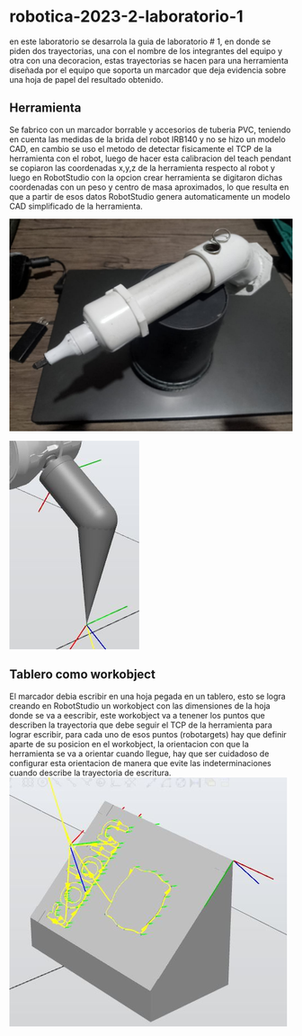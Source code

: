 # robotica-2023-2-laboratorio-1
en este laboratorio se desarrola la guia de laboratorio # 1, en donde se piden dos trayectorias, una con el nombre de los integrantes del equipo y otra con una decoracion, estas trayectorias se hacen para una herramienta diseñada por el equipo que soporta un marcador que deja evidencia sobre una hoja de papel del resultado obtenido. 
## Herramienta
Se fabrico con un marcador borrable y accesorios de tuberia PVC, teniendo en cuenta las medidas de la brida del robot IRB140 y no se hizo un modelo CAD, en cambio se uso el metodo de detectar fisicamente el TCP de la herramienta con el robot, luego de hacer esta calibracion del teach pendant se copiaron las coordenadas x,y,z de la herramienta respecto al robot y luego en RobotStudio con la opcion crear herramienta se digitaron dichas coordenadas con un peso y centro de masa aproximados, lo que resulta en que a partir de esos datos RobotStudio genera automaticamente un modelo CAD simplificado de la herramienta.

![Screenshot of a comment on a GitHub issue showing an image, added in the Markdown, of an Octocat smiling and raising a tentacle.](herramienta.jpeg)

![Screenshot of a comment on a GitHub issue showing an image, added in the Markdown, of an Octocat smiling and raising a tentacle.](cadherramienta.JPG)

## Tablero como workobject
El marcador debia escribir en una hoja pegada en un tablero, esto se logra creando en RobotStudio un workobject con las dimensiones de la hoja donde se va a eescribir, este workobject va a tenener los puntos que describen la trayectoria que debe seguir el TCP de la herramienta para lograr escribir, para cada uno de esos puntos (robotargets) hay que definir aparte de su posicion en el workobject, la orientacion con que la herramienta se va a orientar cuando llegue, hay que ser cuidadoso de configurar esta orientacion de manera que evite las indeterminaciones cuando describe la trayectoria de escritura. 
![Screenshot of a comment on a GitHub issue showing an image, added in the Markdown, of an Octocat smiling and raising a tentacle.](workobject.JPG)
